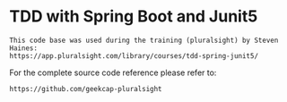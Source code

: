 # TDD with Spring Boot and Junit5

```
This code base was used during the training (pluralsight) by Steven Haines:
https://app.pluralsight.com/library/courses/tdd-spring-junit5/
```

For the complete source code reference please refer to:
```
https://github.com/geekcap-pluralsight
```
